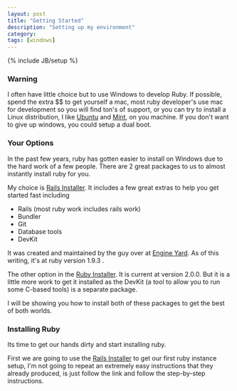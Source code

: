```yaml
---
layout: post
title: "Getting Started"
description: "Setting up my environment"
category:
tags: [windows]
---
```


<!-- links -->
[rails]: http://railsinstaller.org/ "Rails Installer"
[ruby]: http://rubyinstaller.org/
[engin]: https://www.engineyard.com/

{% include JB/setup %}

<h3 class="warning">Warning</h3>



I often have little choice but to use Windows to develop Ruby. If possible, spend the extra $$ to get yourself a mac, most ruby developer's use mac for development so you will find ton's of support, or you can try to install a Linux distribution, I like [Ubuntu](http://www.ubuntu.com/ "Ubuntu") and [Mint](http://www.linuxmint.com/ "Linux Mint"), on you machine. If you don't want to give up windows, you could setup a dual boot.

### Your Options

In the past few years, ruby has gotten easier to install on Windows due to the hard work of a few people. There are 2 great packages to us to almost instantly install ruby for you.

My choice is [Rails Installer][rails]. It includes a few great extras to help you get started fast including

* Rails (most ruby work includes rails work)
* Bundler
* Git
* Database tools
* DevKit

It was created and maintained by the guy over at [Engine Yard][engin]. As of this writing, it's at ruby version 1.9.3 .

The other option in the [Ruby Installer][ruby]. It is current at version 2.0.0. But it is a little more work to get it installed as the DevKit (a tool to allow you to run some C-based tools) is a separate package.

I will be showing you how to install both of these packages to get the best of both worlds.

### Installing Ruby

Its time to get our hands dirty and start installing ruby.

First we are going to use the [Rails Installer][rails] to get our first ruby instance setup, I'm not going to repeat an extremely easy instructions that they already produced, is just follow the link and follow the step-by-step instructions.

